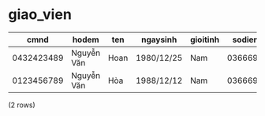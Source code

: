 giao_vien
=========

|    cmnd    |     hodem     | ten  |  ngaysinh  | gioitinh | sodienthoai |         email          |    diachi    |   tinhtrang    | user_id |
|------------|---------------|------|------------|----------|-------------|------------------------|--------------|----------------|---------|
| 0432423489 | Nguyễn Văn | Hoan | 1980/12/25 | Nam      | 03666959560 | linhnv.teky@gmail.com  | Hải Phòng | Hoạt động | 3       |
| 0123456789 | Nguyễn Văn | Hòa | 1988/12/12 | Nam      | 03666959560 | vanhoan98.hp@gmail.com | Hải Phòng | Hoạt động | 8       |
(2 rows)

